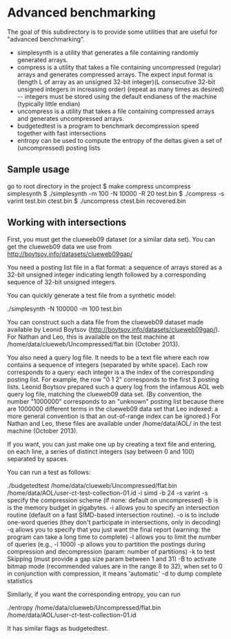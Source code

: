 Advanced benchmarking
=====================


The goal of this subdirectory is to provide some utilities that are 
useful for "advanced benchmarking".


* simplesynth is a utility that generates a file containing randomly generated arrays.
* compress is a utility that takes a file containing uncompressed (regular) arrays and generates compressed arrays. The expect input format is (length L of array as an unsigned 32-bit integer)(L consecutive 32-bit unsigned integers in increasing order) (repeat as many times as desired) -- integers must be stored using the default endianess of the machine (typically little endian)
* uncompress is a utility that takes a file containing compressed arrays and generates uncompressed arrays.
* budgetedtest is a program to benchmark decompression speed together with fast intersections
* entropy can be used to compute the entropy of the deltas given a set of (uncompressed) posting lists

Sample usage
-------------

go to root directory in the project
$ make compress uncompress simplesynth
$ ./simplesynth -m 100 -N 10000 -R 20 test.bin
$ ./compress -s varint test.bin ctest.bin
$ ./uncompress ctest.bin recovered.bin


Working with intersections
--------------------------

First, you must get the clueweb09 dataset (or a similar data set). You can get
the clueweb09 data we use from http://boytsov.info/datasets/clueweb09gap/

You need a posting list file in a flat format: a sequence of arrays stored as a 32-bit unsigned integer
indicating length followed by a corresponding sequence of 32-bit unsigned integers.

You can quickly generate a test file from a synthetic model:

./simplesynth  -N 100000 -m 100 test.bin

You can construct such a data file from the clueweb09 dataset made available by Leonid
Boytsov (http://boytsov.info/datasets/clueweb09gap/). For Nathan and Leo, this 
is available on the test machine at /home/data/clueweb/Uncompressed/flat.bin (October 2013).

You also need a query log file. It needs to be a text file where each row contains
a sequence of integers (separated by white space). Each row corresponds to a query: each
integer is a the index of the corresponding posting list. For example, the row "0 1 2" corresponds
to the first 3 posting lists. Leonid Boytsov prepared such a query log from the infamous
AOL web query log file, matching the clueweb09 data set. (By convention, the number "1000000"
corresponds to an "unknown" posting list because there are 1000000 different terms in the
clueweb09 data set that Leo indexed: a more general convention is that an out-of-range
index can be ignored.) For Nathan and Leo, these files
are available under /home/data/AOL/ in the test machine (October 2013).

If you want, you can just make one up by creating a text file and entering, on each line, a series of distinct integers (say between 0 and 100) separated by spaces.
 
You can run a test as follows: 

./budgetedtest /home/data/clueweb/Uncompressed/flat.bin /home/data/AOL/user-ct-test-collection-01.id 
 -i simd -b 24  -s varint 
-s specify the compression scheme (if none: default  on uncompressed)
-b is is the memory budget in gigabytes. 
-i allows you to specify an intersection routine  (default on a fast SIMD-based intersection routine).
-o is to include one-word queries (they don't participate in intersections, only in decoding)
-q allows you to specify that you just want the final report (warning:  the program can take a long time to complete)
-l allows you to limit the number of queries (e.g., -l 1000)
-p allows you to partition the postings during compression and decompression (param: number of partitions)
-k   to test Skipping (must provide a gap size param between 1 and 31)
-B   to activate bitmap mode (recommended values are in the range 8 to  32), when set to 0 in conjunction with compression, it means 'automatic'
-d   to dump complete statistics


Similarly, if you want the corresponding entropy, you can run

./entropy  /home/data/clueweb/Uncompressed/flat.bin /home/data/AOL/user-ct-test-collection-01.id

It has similar flags as budgetedtest.

